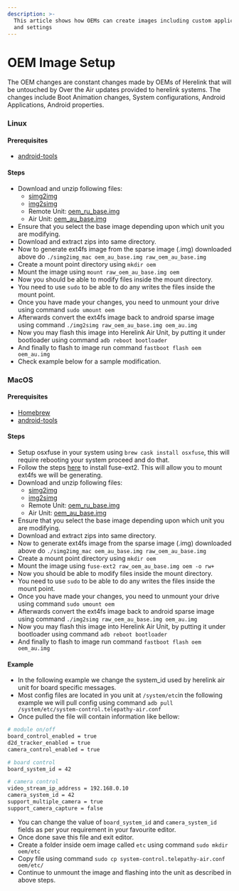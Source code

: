 ```yaml
---
description: >-
  This article shows how OEMs can create images including custom applications
  and settings
---
```


# OEM Image Setup

The OEM changes are constant changes made by OEMs of Herelink that will be untouched by Over the Air updates provided to herelink systems. The changes include Boot Animation changes, System configurations, Android Applications, Android properties.

### Linux

#### Prerequisites

* [android-tools](https://developer.android.com/studio/releases/platform-tools)

#### Steps

* Download and unzip following files:
  * [simg2img](https://herelinkfw.cubepilot.org/tools/simg2img_linux.zip)
  * [img2simg](https://herelinkfw.cubepilot.org/tools/img2simg_linux.zip)
  * Remote Unit: [oem\_ru\_base.img](https://herelinkfw.cubepilot.org/tools/oem_ru_base.img)
  * Air Unit: [oem\_au\_base.img](https://herelinkfw.cubepilot.org/tools/oem_au_base.img)
* Ensure that you select the base image depending upon which unit you are modifying.
* Download and extract zips into same directory.
* Now to generate ext4fs image from the sparse image \(.img\) downloaded above do `./simg2img_mac oem_au_base.img raw_oem_au_base.img`
* Create a mount point directory using `mkdir oem`
* Mount the image using `mount raw_oem_au_base.img oem`
* Now you should be able to modify files inside the mount directory.
* You need to use `sudo` to be able to do any writes the files inside the mount point.
* Once you have made your changes, you need to unmount your drive using command `sudo umount oem`
* Afterwards convert the ext4fs image back to android sparse image using command `./img2simg raw_oem_au_base.img oem_au.img`
* Now you may flash this image into Herelink Air Unit, by putting it under bootloader using command `adb reboot bootloader`
* And finally to flash to image run command `fastboot flash oem oem_au.img`
* Check example below for a sample modification.

### MacOS

#### Prerequisites

* [Homebrew](https://brew.sh/)
* [android-tools](https://developer.android.com/studio/releases/platform-tools)

#### Steps

* Setup osxfuse in your system using `brew cask install osxfuse`, this will require rebooting your system proceed and do that.
* Follow the steps [here](https://github.com/alperakcan/fuse-ext2#macos) to install fuse-ext2. This will allow you to mount ext4fs we will be generating.
* Download and unzip following files:
  * [simg2img](https://herelinkfw.cubepilot.org/tools/simg2img_mac.zip)
  * [img2simg](https://herelinkfw.cubepilot.org/tools/img2simg_mac.zip)
  * Remote Unit: [oem\_ru\_base.img](https://herelinkfw.cubepilot.org/tools/oem_ru_base.img)
  * Air Unit: [oem\_au\_base.img](https://herelinkfw.cubepilot.org/tools/oem_au_base.img)
* Ensure that you select the base image depending upon which unit you are modifying.
* Download and extract zips into same directory.
* Now to generate ext4fs image from the sparse image \(.img\) downloaded above do `./simg2img_mac oem_au_base.img raw_oem_au_base.img`
* Create a mount point directory using `mkdir oem`
* Mount the image using `fuse-ext2 raw_oem_au_base.img oem -o rw+`
* Now you should be able to modify files inside the mount directory.
* You need to use `sudo` to be able to do any writes the files inside the mount point.
* Once you have made your changes, you need to unmount your drive using command `sudo umount oem`
* Afterwards convert the ext4fs image back to android sparse image using command `./img2simg raw_oem_au_base.img oem_au.img`
* Now you may flash this image into Herelink Air Unit, by putting it under bootloader using command `adb reboot bootloader`
* And finally to flash to image run command `fastboot flash oem oem_au.img`

#### Example

* In the following example we change the system\_id used by herelink air unit for board specific messages.
* Most config files are located in you unit at `/system/etc`in the following example we will pull config using command `adb pull /system/etc/system-control.telepathy-air.conf`
* Once pulled the file will contain information like bellow:

```bash
# module on/off
board_control_enabled = true
d2d_tracker_enabled = true
camera_control_enabled = true

# board control
board_system_id = 42

# camera control
video_stream_ip_address = 192.168.0.10
camera_system_id = 42
support_multiple_camera = true
support_camera_capture = false

```

* You can change the value of `board_system_id` and `camera_system_id` fields as per your requirement in your favourite editor.
* Once done save this file and exit editor.
* Create a folder inside oem image called `etc` using command `sudo mkdir oem/etc`
* Copy file using command `sudo cp system-control.telepathy-air.conf oem/etc/`
* Continue to unmount the image and flashing into the unit as described in above steps.

